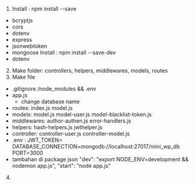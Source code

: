 1. Install : npm install --save 
  - bcryptjs
  - cors
  - dotenv
  - express
  - jsonwebtoken
  - mongoose
  Install : npm install --save-dev
  - dotenv
2. Make folder: controllers, helpers, middlewares, models, routes
3. Make file
  - .gitignore /node_modules && .env
  - app.js
    - change database name
  - routes: index.js model.js
  - models: model.js model-user.js model-blacklist-token.js
  - middlewares: author-authen.js error-handlers.js
  - helpers: hash-helpers.js jwthelper.js
  - controller: controller-user.js controller-model.js
  - .env :
    JWT_TOKEN=
    DATABASE_CONNECTION=mongodb://localhost:27017/mini_wp_db
    PORT=3000 
  - tambahan di package json
    "dev": "export NODE_ENV=development && nodemon app.js",
    "start": "node app.js"

4. 